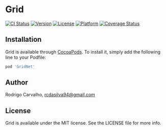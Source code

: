 # Grid

[![CI Status](https://img.shields.io/travis/rcarvalhosilva/Grid.svg?style=flat)](https://travis-ci.org/rcarvalhosilva/Grid)
[![Version](https://img.shields.io/cocoapods/v/GridNet.svg?style=flat)](https://cocoapods.org/pods/GridNet)
[![License](https://img.shields.io/cocoapods/l/GridNet.svg?style=flat)](https://cocoapods.org/pods/GridNet)
[![Platform](https://img.shields.io/cocoapods/p/GridNet.svg?style=flat)](https://cocoapods.org/pods/GridNet)
[![Coverage Status](https://coveralls.io/repos/github/rcarvalhosilva/Grid/badge.svg)](https://coveralls.io/github/rcarvalhosilva/Grid)

## Installation

Grid is available through [CocoaPods](https://cocoapods.org). To install
it, simply add the following line to your Podfile:

```ruby
pod 'GridNet'
```

## Author

Rodrigo Carvalho, rcdasilva94@gmail.com

## License

Grid is available under the MIT license. See the LICENSE file for more info.
